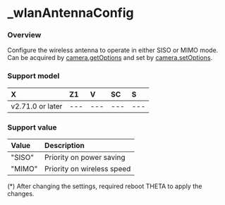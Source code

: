 # \_wlanAntennaConfig

### Overview

Configure the wireless antenna to operate in either SISO or MIMO mode.  
Can be acquired by [camera.getOptions](../commands/camera.get_options.md) and set by [camera.setOptions](../commands/camera.set_options.md).  

### Support model

| X | Z1 | V | SC | S |
|:--|:--|:--|:--|:--|
| v2.71.0 or later | --- | --- | --- | --- |

### Support value

| Value | Description |
|:--|:--|
| "SISO" | Priority on power saving |
| "MIMO" | Priority on wireless speed |

(*) After changing the settings, required reboot THETA to apply the changes.
